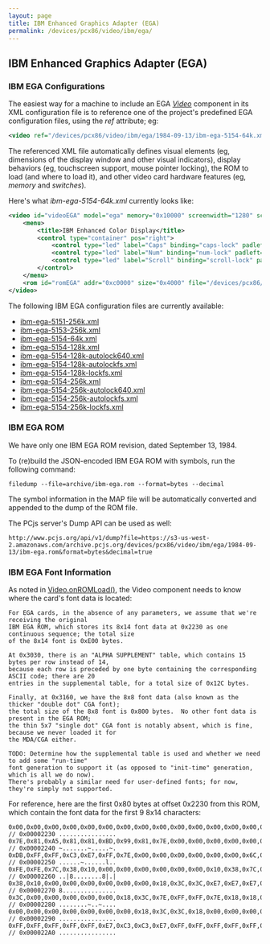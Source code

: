 ```yaml
---
layout: page
title: IBM Enhanced Graphics Adapter (EGA)
permalink: /devices/pcx86/video/ibm/ega/
---
```


IBM Enhanced Graphics Adapter (EGA)
-----------------------------------

### IBM EGA Configurations

The easiest way for a machine to include an EGA *[Video](/docs/pcx86/video/)* component in its XML configuration file
is to reference one of the project's predefined EGA configuration files, using the *ref* attribute; eg:

```xml
<video ref="/devices/pcx86/video/ibm/ega/1984-09-13/ibm-ega-5154-64k.xml"/>
```

The referenced XML file automatically defines visual elements (eg, dimensions of the display window and other
visual indicators), display behaviors (eg, touchscreen support, mouse pointer locking), the ROM to load (and where
to load it), and other video card hardware features (eg, *memory* and *switches*).

Here's what *ibm-ega-5154-64k.xml* currently looks like:

```xml
<video id="videoEGA" model="ega" memory="0x10000" screenwidth="1280" screenheight="700" touchscreen="mouse" pos="center" padding="8px">
    <menu>
        <title>IBM Enhanced Color Display</title>
        <control type="container" pos="right">
            <control type="led" label="Caps" binding="caps-lock" padleft="8px"/>
            <control type="led" label="Num" binding="num-lock" padleft="8px"/>
            <control type="led" label="Scroll" binding="scroll-lock" padleft="8px"/>
        </control>
    </menu>
    <rom id="romEGA" addr="0xc0000" size="0x4000" file="/devices/pcx86/video/ibm/ega/1984-09-13/ibm-ega.json" notify="videoEGA"/>
</video>
```

The following IBM EGA configuration files are currently available:

 - [ibm-ega-5151-256k.xml](1984-09-13/ibm-ega-5151-256k.xml)
 - [ibm-ega-5153-256k.xml](1984-09-13/ibm-ega-5153-256k.xml)
 - [ibm-ega-5154-64k.xml](1984-09-13/ibm-ega-5154-64k.xml)
 - [ibm-ega-5154-128k.xml](1984-09-13/ibm-ega-5154-128k.xml)
 - [ibm-ega-5154-128k-autolock640.xml](1984-09-13/ibm-ega-5154-128k-autolock640.xml)
 - [ibm-ega-5154-128k-autolockfs.xml](1984-09-13/ibm-ega-5154-128k-autolockfs.xml)
 - [ibm-ega-5154-128k-lockfs.xml](1984-09-13/ibm-ega-5154-128k-lockfs.xml)
 - [ibm-ega-5154-256k.xml](1984-09-13/ibm-ega-5154-256k.xml)
 - [ibm-ega-5154-256k-autolock640.xml](1984-09-13/ibm-ega-5154-256k-autolock640.xml)
 - [ibm-ega-5154-256k-autolockfs.xml](1984-09-13/ibm-ega-5154-256k-autolockfs.xml)
 - [ibm-ega-5154-256k-lockfs.xml](1984-09-13/ibm-ega-5154-256k-lockfs.xml)

### IBM EGA ROM

We have only one IBM EGA ROM revision, dated September 13, 1984.

To (re)build the JSON-encoded IBM EGA ROM with symbols, run the following command:

	filedump --file=archive/ibm-ega.rom --format=bytes --decimal
	
The symbol information in the MAP file will be automatically converted and appended to the dump of the ROM file. 

The PCjs server's Dump API can be used as well:

	http://www.pcjs.org/api/v1/dump?file=https://s3-us-west-2.amazonaws.com/archive.pcjs.org/devices/pcx86/video/ibm/ega/1984-09-13/ibm-ega.rom&format=bytes&decimal=true

### IBM EGA Font Information

As noted in [Video.onROMLoad()](/modules/pcx86/lib/video.js), the Video component needs to know where the card's
font data is located:

	For EGA cards, in the absence of any parameters, we assume that we're receiving the original
	IBM EGA ROM, which stores its 8x14 font data at 0x2230 as one continuous sequence; the total size
	of the 8x14 font is 0xE00 bytes.
	
	At 0x3030, there is an "ALPHA SUPPLEMENT" table, which contains 15 bytes per row instead of 14,
	because each row is preceded by one byte containing the corresponding ASCII code; there are 20
	entries in the supplemental table, for a total size of 0x12C bytes.
	
	Finally, at 0x3160, we have the 8x8 font data (also known as the thicker "double dot" CGA font);
	the total size of the 8x8 font is 0x800 bytes.  No other font data is present in the EGA ROM;
	the thin 5x7 "single dot" CGA font is notably absent, which is fine, because we never loaded it for
	the MDA/CGA either.
	
	TODO: Determine how the supplemental table is used and whether we need to add some "run-time"
	font generation to support it (as opposed to "init-time" generation, which is all we do now).
	There's probably a similar need for user-defined fonts; for now, they're simply not supported.

For reference, here are the first 0x80 bytes at offset 0x2230 from this ROM, which contain the font data
for the first 9 8x14 characters:

	0x00,0x00,0x00,0x00,0x00,0x00,0x00,0x00,0x00,0x00,0x00,0x00,0x00,0x00,0x00,0x00, // 0x00002230 ................
	0x7E,0x81,0xA5,0x81,0x81,0xBD,0x99,0x81,0x7E,0x00,0x00,0x00,0x00,0x00,0x7E,0xFF, // 0x00002240 ~.......~.....~.
	0xDB,0xFF,0xFF,0xC3,0xE7,0xFF,0x7E,0x00,0x00,0x00,0x00,0x00,0x00,0x6C,0xFE,0xFE, // 0x00002250 ......~......l..
	0xFE,0xFE,0x7C,0x38,0x10,0x00,0x00,0x00,0x00,0x00,0x00,0x10,0x38,0x7C,0xFE,0x7C, // 0x00002260 ..|8........8|.|
	0x38,0x10,0x00,0x00,0x00,0x00,0x00,0x00,0x18,0x3C,0x3C,0xE7,0xE7,0xE7,0x18,0x18, // 0x00002270 8...............
	0x3C,0x00,0x00,0x00,0x00,0x00,0x18,0x3C,0x7E,0xFF,0xFF,0x7E,0x18,0x18,0x3C,0x00, // 0x00002280 ........~..~....
	0x00,0x00,0x00,0x00,0x00,0x00,0x00,0x18,0x3C,0x3C,0x18,0x00,0x00,0x00,0x00,0x00, // 0x00002290 ................
	0xFF,0xFF,0xFF,0xFF,0xFF,0xE7,0xC3,0xC3,0xE7,0xFF,0xFF,0xFF,0xFF,0xFF,0x00,0x00, // 0x000022A0 ................
